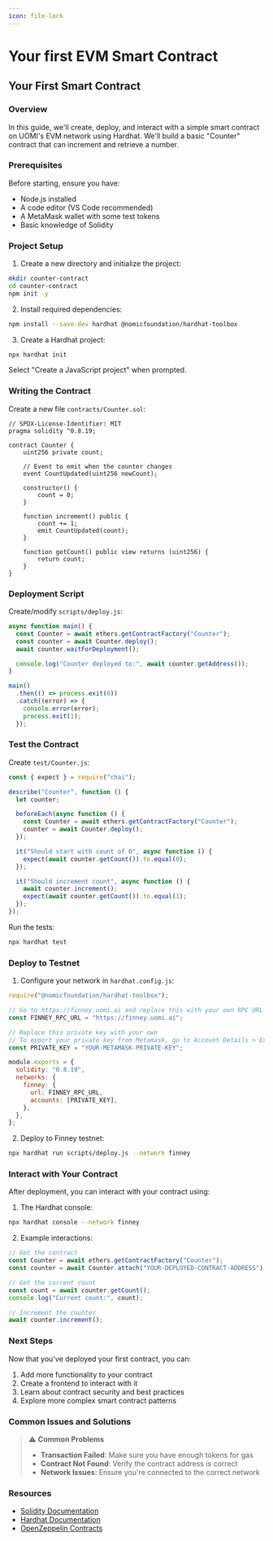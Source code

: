 ```yaml
---
icon: file-lock
---
```


# Your first EVM Smart Contract

## Your First Smart Contract

### Overview

In this guide, we'll create, deploy, and interact with a simple smart contract on UOMI's EVM network using Hardhat. We'll build a basic "Counter" contract that can increment and retrieve a number.

### Prerequisites

Before starting, ensure you have:

* Node.js installed
* A code editor (VS Code recommended)
* A MetaMask wallet with some test tokens
* Basic knowledge of Solidity

### Project Setup

1. Create a new directory and initialize the project:

```bash
mkdir counter-contract
cd counter-contract
npm init -y
```

2. Install required dependencies:

```bash
npm install --save-dev hardhat @nomicfoundation/hardhat-toolbox
```

3. Create a Hardhat project:

```bash
npx hardhat init
```

Select "Create a JavaScript project" when prompted.

### Writing the Contract

Create a new file `contracts/Counter.sol`:

```solidity
// SPDX-License-Identifier: MIT
pragma solidity ^0.8.19;

contract Counter {
    uint256 private count;
    
    // Event to emit when the counter changes
    event CountUpdated(uint256 newCount);
    
    constructor() {
        count = 0;
    }
    
    function increment() public {
        count += 1;
        emit CountUpdated(count);
    }
    
    function getCount() public view returns (uint256) {
        return count;
    }
}
```

### Deployment Script

Create/modify `scripts/deploy.js`:

```javascript
async function main() {
  const Counter = await ethers.getContractFactory("Counter");
  const counter = await Counter.deploy();
  await counter.waitForDeployment();

  console.log("Counter deployed to:", await counter.getAddress());
}

main()
  .then(() => process.exit(0))
  .catch((error) => {
    console.error(error);
    process.exit(1);
  });
```

### Test the Contract

Create `test/Counter.js`:

```javascript
const { expect } = require("chai");

describe("Counter", function () {
  let counter;

  beforeEach(async function () {
    const Counter = await ethers.getContractFactory("Counter");
    counter = await Counter.deploy();
  });

  it("Should start with count of 0", async function () {
    expect(await counter.getCount()).to.equal(0);
  });

  it("Should increment count", async function () {
    await counter.increment();
    expect(await counter.getCount()).to.equal(1);
  });
});
```

Run the tests:

```bash
npx hardhat test
```

### Deploy to Testnet

1. Configure your network in `hardhat.config.js`:

```javascript
require("@nomicfoundation/hardhat-toolbox");

// Go to https://finney.uomi.ai and replace this with your own RPC URL
const FINNEY_RPC_URL = "https://finney.uomi.ai";

// Replace this private key with your own
// To export your private key from Metamask, go to Account Details > Export Private Key
const PRIVATE_KEY = "YOUR-METAMASK-PRIVATE-KEY";

module.exports = {
  solidity: "0.8.19",
  networks: {
    finney: {
      url: FINNEY_RPC_URL,
      accounts: [PRIVATE_KEY],
    },
  },
};
```

2. Deploy to Finney testnet:

```bash
npx hardhat run scripts/deploy.js --network finney
```

### Interact with Your Contract

After deployment, you can interact with your contract using:

1. The Hardhat console:

```bash
npx hardhat console --network finney
```

2. Example interactions:

```javascript
// Get the contract
const Counter = await ethers.getContractFactory("Counter");
const counter = await Counter.attach("YOUR-DEPLOYED-CONTRACT-ADDRESS");

// Get the current count
const count = await counter.getCount();
console.log("Current count:", count);

// Increment the counter
await counter.increment();
```

### Next Steps

Now that you've deployed your first contract, you can:

1. Add more functionality to your contract
2. Create a frontend to interact with it
3. Learn about contract security and best practices
4. Explore more complex smart contract patterns

### Common Issues and Solutions

> ⚠️ **Common Problems**
>
> * **Transaction Failed**: Make sure you have enough tokens for gas
> * **Contract Not Found**: Verify the contract address is correct
> * **Network Issues**: Ensure you're connected to the correct network

### Resources

* [Solidity Documentation](https://docs.soliditylang.org/)
* [Hardhat Documentation](https://hardhat.org/getting-started/)
* [OpenZeppelin Contracts](https://docs.openzeppelin.com/contracts/)
